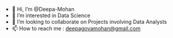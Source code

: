 - 👋 Hi, I’m @Deepa-Mohan
- 👀 I’m interested in Data Science
- 💞️ I’m looking to collaborate on Projects involving Data Analysts
- 📫 How to reach me : deepagovamohan@gmail.com

<!---
Deepa-Mohan/Deepa-Mohan is a ✨ special ✨ repository because its `README.md` (this file) appears on your GitHub profile.
You can click the Preview link to take a look at your changes.
--->
